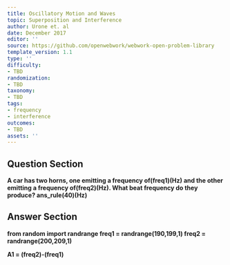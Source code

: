 ```yaml
---
title: Oscillatory Motion and Waves
topic: Superposition and Interference
author: Urone et. al
date: December 2017
editor: ''
source: https://github.com/openwebwork/webwork-open-problem-library
template_version: 1.1
type: ''
difficulty:
- TBD
randomization:
- TBD
taxonomy:
- TBD
tags:
- frequency
- interference
outcomes:
- TBD
assets: ''
---
```


## Question Section 

<b>
A car has two horns, one emitting a frequency of(freq1)(Hz) and the other emitting a frequency of(freq2)(Hz). What beat frequency do they produce?
ans_rule(40)(Hz)



## Answer Section

from random import randrange
freq1 = randrange(190,199,1)
freq2 = randrange(200,209,1)

A1 = (freq2)-(freq1)